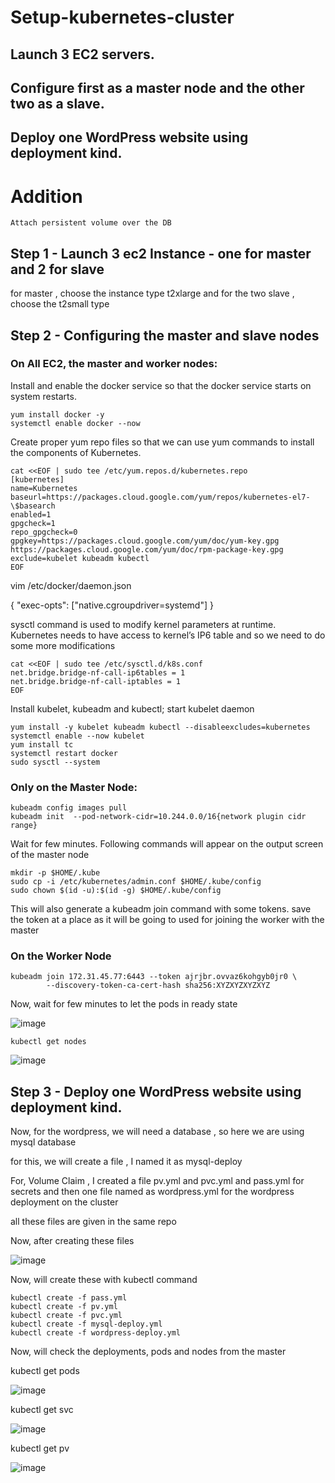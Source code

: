  # Setup-kubernetes-cluster
 ## Launch 3 EC2 servers.
 ## Configure first as a master node and the other two as a slave.
 ## Deploy one WordPress website using deployment kind.
 
 # Addition
``` Attach persistent volume over the DB ``` 
 
## Step 1 - Launch 3 ec2 Instance - one for master and 2 for slave 
for master , choose the instance type t2xlarge and for the two slave , choose the t2small type

## Step 2 - Configuring the master and slave nodes

### On All EC2, the master and worker nodes:

Install and enable the docker service so that the docker service starts on system restarts.

```
yum install docker -y
systemctl enable docker --now
```

Create proper yum repo files so that we can use yum commands to install the components of Kubernetes.

```
cat <<EOF | sudo tee /etc/yum.repos.d/kubernetes.repo
[kubernetes]
name=Kubernetes
baseurl=https://packages.cloud.google.com/yum/repos/kubernetes-el7-\$basearch
enabled=1
gpgcheck=1
repo_gpgcheck=0
gpgkey=https://packages.cloud.google.com/yum/doc/yum-key.gpg https://packages.cloud.google.com/yum/doc/rpm-package-key.gpg
exclude=kubelet kubeadm kubectl
EOF
```

vim /etc/docker/daemon.json

{
"exec-opts": ["native.cgroupdriver=systemd"]
}

sysctl command is used to modify kernel parameters at runtime. Kubernetes needs to have access to kernel’s IP6 table and so we need to do some more modifications

```
cat <<EOF | sudo tee /etc/sysctl.d/k8s.conf
net.bridge.bridge-nf-call-ip6tables = 1
net.bridge.bridge-nf-call-iptables = 1
EOF
```

Install kubelet, kubeadm and kubectl; start kubelet daemon

```
yum install -y kubelet kubeadm kubectl --disableexcludes=kubernetes
systemctl enable --now kubelet
yum install tc
systemctl restart docker
sudo sysctl --system
```

### Only on the Master Node:


```
kubeadm config images pull
kubeadm init  --pod-network-cidr=10.244.0.0/16{network plugin cidr range}

```
Wait for few minutes. Following commands will appear on the output screen of the master node

```
mkdir -p $HOME/.kube
sudo cp -i /etc/kubernetes/admin.conf $HOME/.kube/config
sudo chown $(id -u):$(id -g) $HOME/.kube/config
```

This will also generate a kubeadm join command with some tokens.
save the token at a place as it will be going to used for joining the worker with the master

### On the Worker Node


```
kubeadm join 172.31.45.77:6443 --token ajrjbr.ovvaz6kohgyb0jr0 \
        --discovery-token-ca-cert-hash sha256:XYZXYZXYZXYZ
```   

Now, wait for few minutes to let the pods in ready state 

![image](https://user-images.githubusercontent.com/67600604/178671012-511d5fa2-2f2c-49ed-b180-eb0d15b0286d.png)

```
kubectl get nodes
```

![image](https://user-images.githubusercontent.com/67600604/178670808-10a16798-cef5-45cc-a5c2-f38b269818d0.png)


## Step 3 - Deploy one WordPress website using deployment kind.

Now, for the wordpress, we will need a database , so here we are using mysql database

for this, we will create a file , I named it as mysql-deploy

For, Volume Claim , I created a file pv.yml and pvc.yml and pass.yml for secrets and then one file named as  wordpress.yml for the wordpress deployment on the cluster

all these files are given in the same repo

Now, after creating these files 

![image](https://user-images.githubusercontent.com/67600604/178674800-a5bc43ea-7520-4ddf-9a38-1c167c79383f.png)

Now, will create these with kubectl command

```
kubectl create -f pass.yml
kubectl create -f pv.yml
kubectl create -f pvc.yml
kubectl create -f mysql-deploy.yml
kubectl create -f wordpress-deploy.yml
```

Now, will check the deployments, pods and nodes from the master 


kubectl get pods

![image](https://user-images.githubusercontent.com/67600604/178676285-a861d16a-19ee-42f4-a4c3-be9aacc4cf5e.png)

kubectl get svc

![image](https://user-images.githubusercontent.com/67600604/178676417-b43ff887-8c97-4a70-9a8e-0b1b48d02725.png)

kubectl get pv

![image](https://user-images.githubusercontent.com/67600604/178676488-5ecd9902-b20f-4d0f-a36b-d2453db31034.png)

